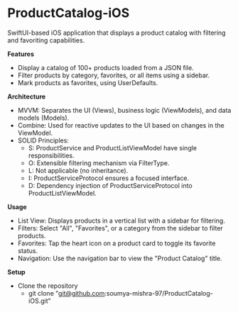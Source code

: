 # ProductCatalog-iOS
SwiftUI-based iOS application that displays a product catalog with filtering and favoriting capabilities.

**Features**

- Display a catalog of 100+ products loaded from a JSON file.
- Filter products by category, favorites, or all items using a sidebar.
- Mark products as favorites, using UserDefaults.

**Architecture**
- MVVM: Separates the UI (Views), business logic (ViewModels), and data models (Models).
- Combine: Used for reactive updates to the UI based on changes in the ViewModel.
- SOLID Principles:
  - S: ProductService and ProductListViewModel have single responsibilities.
  - O: Extensible filtering mechanism via FilterType.
  - L: Not applicable (no inheritance).
  - I: ProductServiceProtocol ensures a focused interface.
  - D: Dependency injection of ProductServiceProtocol into ProductListViewModel.

**Usage**
- List View: Displays products in a vertical list with a sidebar for filtering.
- Filters: Select "All", "Favorites", or a category from the sidebar to filter products.
- Favorites: Tap the heart icon on a product card to toggle its favorite status.
- Navigation: Use the navigation bar to view the "Product Catalog" title.

**Setup**
- Clone the repository
  - git clone "git@github.com:soumya-mishra-97/ProductCatalog-iOS.git"

